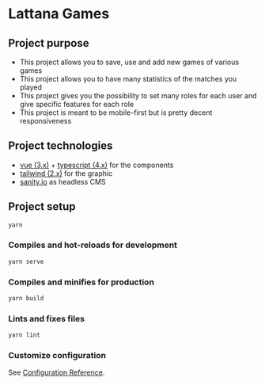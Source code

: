 # Lattana Games

## Project purpose

- This project allows you to save, use and add new games of various games
- This project allows you to have many statistics of the matches you played
- This project gives you the possibility to set many roles for each user and give specific features for each role
- This project is meant to be mobile-first but is pretty decent responsiveness

## Project technologies

- [vue (3.x)](https://v3.vuejs.org/) + [typescript (4.x)](https://www.typescriptlang.org/) for the components
- [tailwind (2.x)](https://tailwindcss.com/) for the graphic
- [sanity.io](https://www.sanity.io/) as headless CMS

## Project setup

```bash
yarn
```

### Compiles and hot-reloads for development

```bash
yarn serve
```

### Compiles and minifies for production

```bash
yarn build
```

### Lints and fixes files

```bash
yarn lint
```

### Customize configuration

See [Configuration Reference](https://cli.vuejs.org/config/).

